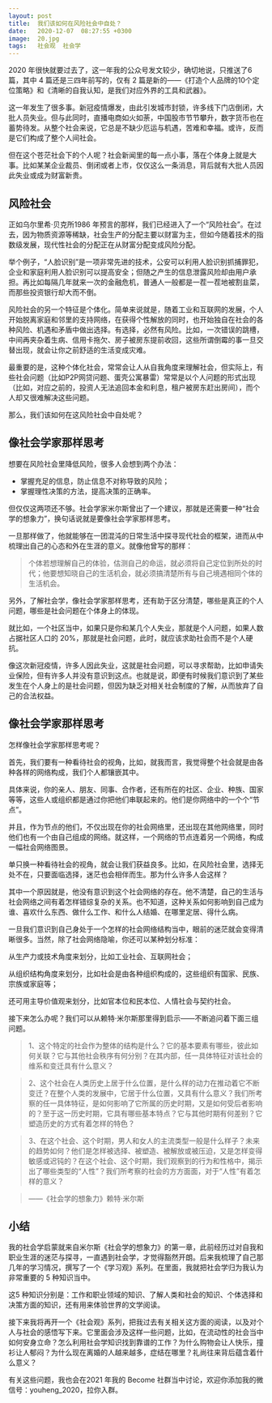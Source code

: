 ```yaml
---
layout: post
title:  我们该如何在风险社会中自处？
date:   2020-12-07  08:27:55 +0300
image:  20.jpg
tags:   社会观  社会学
---
```


2020 年很快就要过去了，这一年我的公众号发文较少，确切地说，只推送了6 篇，其中 4 篇还是三四年前写的，仅有 2 篇是新的——《打造个人品牌的10个定位策略》和《清晰的自我认知，是我们对应外界的工具和武器》。

这一年发生了很多事。新冠疫情爆发，由此引发城市封锁，许多线下门店倒闭，大批人员失业。但与此同时，直播电商如火如荼，中国股市节节攀升，数字货币也在蓄势待发。从整个社会来说，它总是不缺少厄运与机遇，苦难和幸福。或许，反而是它们构成了整个人间社会。

但在这个苍茫社会下的个人呢？社会新闻里的每一点小事，落在个体身上就是大事。比如某某企业裁员、倒闭或者上市，仅仅这么一条消息，背后就有大批人员因此失业或成为财富新贵。

## 风险社会
正如乌尔里希·贝克所1986 年预言的那样，我们已经进入了一个“风险社会”。在过去，因为物质资源等稀缺，社会生产的分配主要以财富为主，但如今随着技术的指数级发展，现代性社会的分配正在从财富分配变成风险分配。

举个例子，“人脸识别”是一项非常先进的技术，公安可以利用人脸识别抓捕罪犯，企业和家庭利用人脸识别可以提高安全；但随之产生的信息泄露风险却由用户承担。再比如每隔几年就来一次的金融危机，普通人一般都是一茬一茬地被割韭菜，而那些投资银行却大而不倒。

风险社会的另一个特征是个体化。简单来说就是，随着工业和互联网的发展，个人开始脱离家庭和邻里的支持网络，在获得个性解放的同时，也开始独自在社会的各种风险、机遇和矛盾中做出选择。有选择，必然有风险。比如，一次错误的跳槽，中间再夹杂着生病、信用卡拖欠、房子被房东提前收回，这些所谓倒霉的事一旦交替出现，就会让你之前舒适的生活变成灾难。

最重要的是，这种个体化社会，常常会让人从自我角度来理解社会，但实际上，有些社会问题（比如P2P网贷问题、蛋壳公寓暴雷）常常是以个人问题的形式出现（比如，对应之前的，投资人无法追回本金和利息，租户被房东赶出房间），而个人却又很难解决这些问题。

那么，我们该如何在这风险社会中自处呢？

## 像社会学家那样思考

想要在风险社会里降低风险，很多人会想到两个办法：
- 掌握充足的信息，防止信息不对称导致的风险；
- 掌握理性决策的方法，提高决策的正确率。

但仅仅这两项还不够。社会学家米尔斯曾出了一个建议，那就是还需要一种“社会学的想象力”，换句话说就是要像社会学家那样思考。

一旦那样做了，他就能够在一团混沌的日常生活中探寻现代社会的框架，进而从中梳理出自己的心态和外在生涯的意义。就像他曾写的那样：

> 个体若想理解自己的体验，估测自己的命运，就必须将自己定位到所处的时代；他要想知晓自己的生活机会，就必须搞清楚所有与自己境遇相同个体的生活机会。

另外，了解社会学，像社会学家那样思考，还有助于区分清楚，哪些是真正的个人问题，哪些是社会问题在个体身上的体现。

就比如，一个社区当中，如果只是你和某几个人失业，那就是个人问题，如果人数占据社区人口的 20%，那就是社会问题，此时，就应该求助社会而不是个人硬抗。

像这次新冠疫情，许多人因此失业，这就是社会问题，可以寻求帮助，比如申请失业保险，但有许多人并没有意识到这点。也就是说，即便有时候我们意识到了某些发生在个人身上的是社会问题，但因为缺乏对相关社会制度的了解，从而放弃了自己的合法权益。

## 像社会学家那样思考

怎样像社会学家那样思考呢？

首先，我们要有一种看待社会的视角，比如，就我而言，我觉得整个社会就是由各种各样的网络构成，我们个人都镶嵌其中。

具体来说，你的亲人、朋友、同事、合作者，还有所在的社区、企业、种族、国家等等，这些人或组织都是通过你把他们串联起来的。他们是你网络中的一个个“节点”。

并且，作为节点的他们，不仅出现在你的社会网络里，还出现在其他网络里，同时他们也有一个由自己组成的网络。就这样，一个网络的节点连着另一个网络，构成一幅社会网络图景。

单只换一种看待社会的视角，就会让我们获益良多。比如，在风险社会里，选择无处不在，只要面临选择，迷茫也会相伴而生。那为什么许多人会这样？

其中一个原因就是，他没有意识到这个社会网络的存在。他不清楚，自己的生活与社会网络之间有着怎样错综复杂的关系。也不知道，这种关系如何影响到自己成为谁、喜欢什么东西、做什么工作、和什么人结婚、在哪里定居、得什么病。

一旦我们意识到自己身处于一个怎样的社会网络结构当中，眼前的迷茫就会变得清晰很多。当然，除了社会网络隐喻，你还可以某种划分标准：

从生产力或技术角度来划分，比如工业社会、互联网社会；

从组织结构角度来划分，比如社会是由各种组织构成的，这些组织有国家、民族、宗族或家庭等；

还可用主导价值观来划分，比如官本位和民本位、人情社会与契约社会。

接下来怎么办呢？我们可以从赖特·米尔斯那里得到启示——不断追问着下面三组问题。

> 1、这个特定的社会作为整体的结构是什么？它的基本要素有哪些，彼此如何关联？它与其他社会秩序有何分别？在其内部，任一具体特征对该社会的维系和变迁具有什么意义？

> 2、这个社会在人类历史上居于什么位置，是什么样的动力在推动着它不断变迁？在整个人类的发展中，它居于什么位置，又具有什么意义？我们所考察的任一具体特征，是如何影响了它所属的历史时期，又是如何受后者影响的？至于这一历史时期，它具有哪些基本特点？它与其他时期有何差别？它塑造历史的方式有着怎样的特色？

> 3、在这个社会、这个时期，男人和女人的主流类型一般是什么样子？未来的趋势如何？他们是怎样被选择、被塑造、被解放或被压迫，又是怎样变得敏感或迟钝的？在这个社会、这个时期，我们观察到的行为和性格中，揭示出了哪些类型的“人性”？我们所考察的社会的方方面面，对于“人性”有着怎样的意义？

> ——《社会学的想象力》赖特·米尔斯

## 小结

我的社会学启蒙就来自米尔斯《社会学的想象力》的第一章，此前经历过对自我和职业生涯的迷茫与探寻，一直遇到社会学，才觉得豁然开朗。后来我梳理了自己那几年的学习情况，撰写了一个《学习观》系列。在里面，我就把社会学归为我认为非常重要的 5 种知识当中。

这5 种知识分别是：工作和职业领域的知识、了解人类和社会的知识、个体选择和决策方面的知识，还有用来体验世界的文学阅读。

接下来我将再开一个《社会观》系列，把我过去有关相关这方面的阅读，以及对个人与社会的感悟写下来。它里面会涉及这样一些问题，比如，在流动性的社会当中如何安身立命？怎么利用社会学知识找到靠谱的工作？为什么购物会让人快乐，撞衫让人郁闷？为什么现在离婚的人越来越多，症结在哪里？礼尚往来背后蕴含着什么意义？

有关这些问题，我也会在2021 年我的 Become 社群当中讨论，欢迎你添加我的微信号：youheng_2020，拉你入群。



